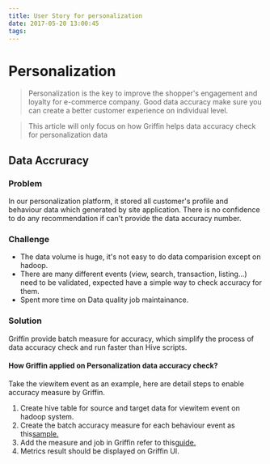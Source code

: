 ```yaml
---
title: User Story for personalization
date: 2017-05-20 13:00:45
tags:
---
```


# Personalization 

 > Personalization is the key to improve the shopper's engagement and loyalty for e-commerce company. 
 > Good data accuracy make sure you can create a better customer experience on individual level.
 
> This article will only focus on how Griffin helps data accuracy check for personalization data

## Data Accruracy

### Problem

In our personalization platform, it stored all customer's profile and behaviour data which generated by site application.
There is no confidence to do any recommendation if can't provide the data accuracy number.

### Challenge

* The data volume is huge, it's not easy to do data comparision except on hadoop.
* There are many different events (view, search, transaction, listing...) need to be validated, expected have
   a simple way to check accuracy for them.
* Spent more time on Data quality job maintainance.

### Solution

Griffin provide batch measure for accuracy, which simplify the process of data accuracy check and run faster than 
Hive scripts.

#### How Griffin applied on Personalization data accuracy check?

Take the viewitem event as an example, here are detail steps to enable accuracy measure by Griffin.

1. Create hive table for source and target data for viewitem event on hadoop system.
2. Create the batch accuracy measure for each behaviour event as this[sample.](https://github.com/apache/incubator-griffin/blob/master/griffin-doc/measure/measure-batch-sample.md)
3. Add the measure and job in Griffin refer to this[guide.](https://github.com/apache/incubator-griffin/blob/master/griffin-doc/service/api-guide.md)
4. Metrics result should be displayed on Griffin UI.





